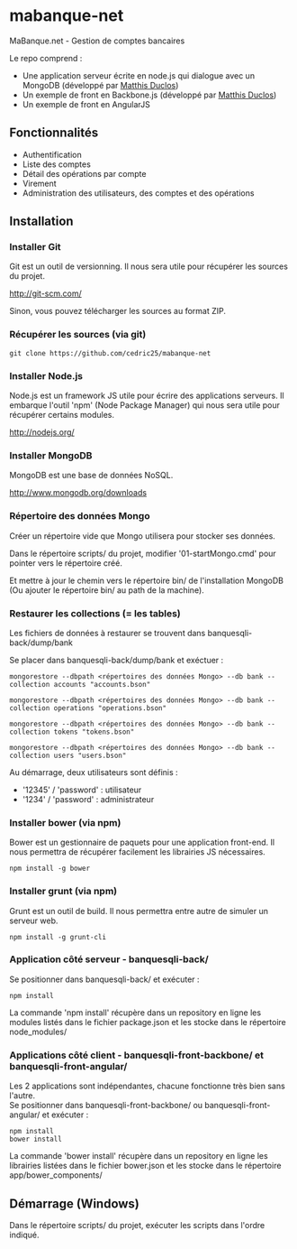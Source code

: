 # mabanque-net

MaBanque.net - Gestion de comptes bancaires

Le repo comprend :
* Une application serveur écrite en node.js qui dialogue avec un MongoDB (développé par [Matthis Duclos](/matthis-d))
* Un exemple de front en Backbone.js (développé par [Matthis Duclos](/matthis-d))
* Un exemple de front en AngularJS

## Fonctionnalités

* Authentification
* Liste des comptes
* Détail des opérations par compte
* Virement
* Administration des utilisateurs, des comptes et des opérations

## Installation

### Installer Git

Git est un outil de versionning. Il nous sera utile pour récupérer les sources du projet.

http://git-scm.com/

Sinon, vous pouvez télécharger les sources au format ZIP.

### Récupérer les sources (via git)

    git clone https://github.com/cedric25/mabanque-net

### Installer Node.js

Node.js est un framework JS utile pour écrire des applications serveurs. Il embarque l'outil 'npm' (Node Package Manager) qui nous sera utile pour récupérer certains modules.

http://nodejs.org/

### Installer MongoDB

MongoDB est une base de données NoSQL.

http://www.mongodb.org/downloads

### Répertoire des données Mongo

Créer un répertoire vide que Mongo utilisera pour stocker ses données.

Dans le répertoire scripts/ du projet, modifier '01-startMongo.cmd' pour pointer vers le répertoire créé.

Et mettre à jour le chemin vers le répertoire bin/ de l'installation MongoDB (Ou ajouter le répertoire bin/ au path de la machine).

### Restaurer les collections (= les tables)

Les fichiers de données à restaurer se trouvent dans banquesqli-back/dump/bank

Se placer dans banquesqli-back/dump/bank et exéctuer :

    mongorestore --dbpath <répertoires des données Mongo> --db bank --collection accounts "accounts.bson"
    
    mongorestore --dbpath <répertoires des données Mongo> --db bank --collection operations "operations.bson"
    
    mongorestore --dbpath <répertoires des données Mongo> --db bank --collection tokens "tokens.bson"
    
    mongorestore --dbpath <répertoires des données Mongo> --db bank --collection users "users.bson"

Au démarrage, deux utilisateurs sont définis :
* '12345' / 'password' : utilisateur
* '1234' / 'password'  : administrateur

### Installer bower (via npm)

Bower est un gestionnaire de paquets pour une application front-end. Il nous permettra de récupérer facilement les librairies JS nécessaires.

    npm install -g bower

### Installer grunt (via npm)

Grunt est un outil de build. Il nous permettra entre autre de simuler un serveur web.

    npm install -g grunt-cli
    
### Application côté serveur - banquesqli-back/

Se positionner dans banquesqli-back/ et exécuter :

    npm install

La commande 'npm install' récupère dans un repository en ligne les modules listés dans le fichier package.json et les stocke dans le répertoire node_modules/

### Applications côté client - banquesqli-front-backbone/ et banquesqli-front-angular/

Les 2 applications sont indépendantes, chacune fonctionne très bien sans l'autre.  
Se positionner dans banquesqli-front-backbone/ ou banquesqli-front-angular/ et exécuter :

    npm install
    bower install

La commande 'bower install' récupère dans un repository en ligne les librairies listées dans le fichier bower.json et les stocke dans le répertoire app/bower_components/

## Démarrage (Windows)

Dans le répertoire scripts/ du projet, exécuter les scripts dans l'ordre indiqué.
